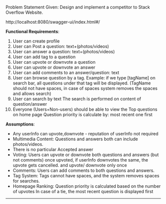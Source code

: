 Problem Statement Given:
Design and implement a competitor to Stack Overflow Website.

http://localhost:8080/swagger-ui/index.html#/

**Functional Requirements**:

1. User can create profile
2. User can Post a question: text+(photos/videos)
3. User can answer a question: text+(photos/videos)
4. User can add tag to a question 
5. User can upvote or downvote a question 
6. User can upvote or downvote an answer
7. User can add comments to an answer/question: text
8. User can browse question by a tag. Example: if we type [tagName] on search bar, 
    all questions under that tag will be displayed.
    (TagName should not have spaces, in case of spaces system removes the spaces and allows search)
9. User can search by text
   The search is performed on content of question/answer
10. Everyone (Users+Non-users) should be able to view the Top questions on home page
    Question priority is calculate by: most recent one first


**Assumptions**:
- Any userInfo can upvote,downvote - reputation of userInfo not required
- Multimedia Content: Questions and answers both can include photos/videos.
- There is no particular Accepted answer
- Voting: Users can upvote or downvote both questions and answers (but not comments)
    once upvoted, if userInfo downvotes the same, the upvote gets cancelled.
    and upvote/ downvote only once
- Comments: Users can add comments to both questions and answers.
- Tag System: Tags cannot have spaces, and the system removes spaces for searches.
- Homepage Ranking: Question priority is calculated based on the number of upvotes
  In case of a tie, the most recent question is displayed first


---------------------------------------------------------------------------------------------------------------------------------------------
